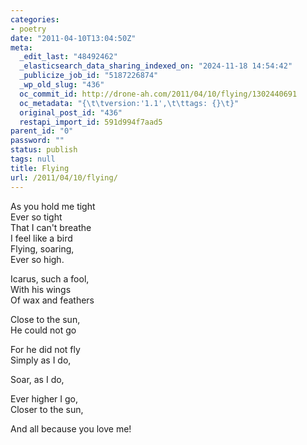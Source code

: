 ```yaml
---
categories:
- poetry
date: "2011-04-10T13:04:50Z"
meta:
  _edit_last: "48492462"
  _elasticsearch_data_sharing_indexed_on: "2024-11-18 14:54:42"
  _publicize_job_id: "5187226874"
  _wp_old_slug: "436"
  oc_commit_id: http://drone-ah.com/2011/04/10/flying/1302440691
  oc_metadata: "{\t\tversion:'1.1',\t\ttags: {}\t}"
  original_post_id: "436"
  restapi_import_id: 591d994f7aad5
parent_id: "0"
password: ""
status: publish
tags: null
title: Flying
url: /2011/04/10/flying/
---
```


As you hold me tight\
Ever so tight\
That I can't breathe\
I feel like a bird\
Flying, soaring, \
Ever so high.

Icarus, such a fool,\
With his wings\
Of wax and feathers

Close to the sun,\
He could not go

For he did not fly \
Simply as I do,

Soar, as I do,

Ever higher I go,\
Closer to the sun,

And all because you love me!
